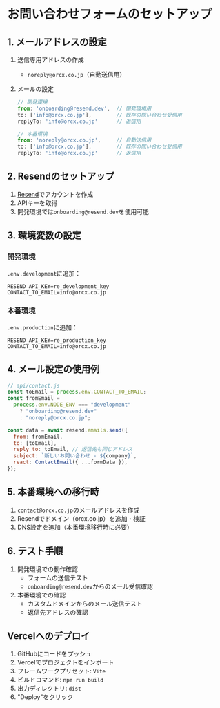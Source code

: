 # お問い合わせフォームのセットアップ

## 1. メールアドレスの設定

1. 送信専用アドレスの作成
   - `noreply@orcx.co.jp`（自動送信用）
2. メールの設定

   ```js
   // 開発環境
   from: 'onboarding@resend.dev',  // 開発環境用
   to: ['info@orcx.co.jp'],        // 既存の問い合わせ受信用
   replyTo: 'info@orcx.co.jp'      // 返信用

   // 本番環境
   from: 'noreply@orcx.co.jp',     // 自動送信用
   to: ['info@orcx.co.jp'],        // 既存の問い合わせ受信用
   replyTo: 'info@orcx.co.jp'      // 返信用
   ```

## 2. Resendのセットアップ

1. [Resend](https://resend.com)でアカウントを作成
2. APIキーを取得
3. 開発環境では`onboarding@resend.dev`を使用可能

## 3. 環境変数の設定

### 開発環境

`.env.development`に追加：

```
RESEND_API_KEY=re_development_key
CONTACT_TO_EMAIL=info@orcx.co.jp
```

### 本番環境

`.env.production`に追加：

```
RESEND_API_KEY=re_production_key
CONTACT_TO_EMAIL=info@orcx.co.jp
```

## 4. メール設定の使用例

```javascript
// api/contact.js
const toEmail = process.env.CONTACT_TO_EMAIL;
const fromEmail =
  process.env.NODE_ENV === "development"
    ? "onboarding@resend.dev"
    : "noreply@orcx.co.jp";

const data = await resend.emails.send({
  from: fromEmail,
  to: [toEmail],
  reply_to: toEmail, // 返信先も同じアドレス
  subject: `新しいお問い合わせ - ${company}`,
  react: ContactEmail({ ...formData }),
});
```

## 5. 本番環境への移行時

1. `contact@orcx.co.jp`のメールアドレスを作成
2. Resendでドメイン（orcx.co.jp）を追加・検証
3. DNS設定を追加（本番環境移行時に必要）

## 6. テスト手順

1. 開発環境での動作確認
   - フォームの送信テスト
   - `onboarding@resend.dev`からのメール受信確認
2. 本番環境での確認
   - カスタムドメインからのメール送信テスト
   - 返信先アドレスの確認

## Vercelへのデプロイ

1. GitHubにコードをプッシュ
2. Vercelでプロジェクトをインポート
3. フレームワークプリセット: `Vite`
4. ビルドコマンド: `npm run build`
5. 出力ディレクトリ: `dist`
6. "Deploy"をクリック
